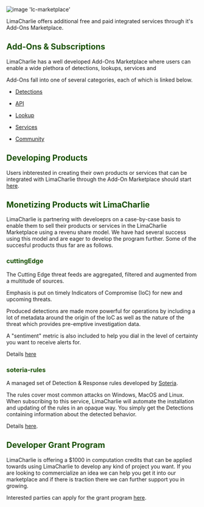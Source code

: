 
![image 'lc-marketplace'](https://storage.googleapis.com/limacharlie-io/brand/logo/lc-marketplace.png)

LimaCharlie offers additional free and paid integrated services through it's Add-Ons Marketplace.

## <span style="color:#185000">Add-Ons & Subscriptions</span> 

LimaCharlie has a well developed Add-Ons Marketplace where users can enable a wide plethora of detections, lookups, services and 

Add-Ons fall into one of several categories, each of which is linked below.

* [Detections](./addon-detections.md)

* [API](./addon-api.md)

* [Lookup](./addon-lookup.md)

* [Services](./addon-services.md)

* [Community](./addon-community.md)

## <span style="color:#185000">Developing Products</span> 

Users inbterested in creating their own products or services that can be integrated with LimaCharlie through the Add-On Marketplace should start [here](./user_addons.md).

## <span style="color:#185000">Monetizing Products wit LimaCharlie</span> 

LimaCharlie is partnering with develoeprs on a case-by-case basis to enable them to sell their products or services in the LimaCharlie Marketplace using a revenu share model. We have had several success using this model and are eager to develop the program further. Some of the succesful products thus far are as follows.

### <span style="color:#185000">cuttingEdge</span> 

The Cutting Edge threat feeds are aggregated, filtered and augmented from a multitude of sources.

Emphasis is put on timely Indicators of Compromise (IoC) for new and upcoming threats.

Produced detections are made more powerful for operations by including a lot of metadata around the origin of the IoC as well as the nature of the threat which provides pre-emptive investigation data.

A "sentiment" metric is also included to help you dial in the level of certainty you want to receive alerts for.

Details [here](.addon-community.md#cuttingedge)

### <span style="color:#185000">soteria-rules</span> 

A managed set of Detection & Response rules developed by [Soteria](https://soteria.io/).

The rules cover most common attacks on Windows, MacOS and Linux. When subscribing to this service, LimaCharlie will automate the installation and updating of the rules in an opaque way. You simply get the Detections containing information about the detected behavior.

Details [here](addon-community.md#soteria-rules).

## <span style="color:#185000">Developer Grant Program</span> 

LimaCharlie is offering a $1000 in computation credits that can be applied towards using LimaCharlie to develop any kind of project you want. If you are looking to commercialize an idea we can help you get it into our marketplace and if there is traction there we can further support you in growing.

Interested parties can apply for the grant program [here](https:://limacharlie.io/grant-program).


